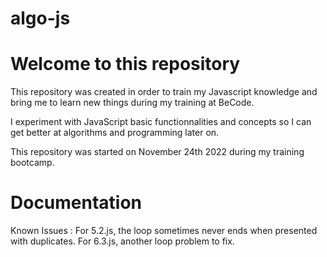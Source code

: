 # algo-js

# Welcome to this repository
This repository was created in order to train my Javascript knowledge and bring me to learn new things during my training at BeCode. 

I experiment with JavaScript basic functionnalities and concepts so I can get better at algorithms and programming later on.

This repository was started on November 24th 2022 during my training bootcamp.

# Documentation

Known Issues : 
For 5.2.js, the loop sometimes never ends when presented with duplicates. 
For 6.3.js, another loop problem to fix.

